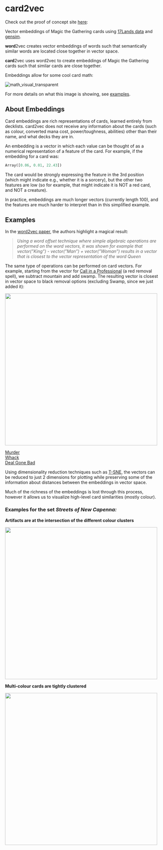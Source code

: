 # card2vec
Check out the proof of concept site [here]([url](https://card2vec.herokuapp.com/)): 

Vector embeddings of Magic the Gathering cards using [17Lands data](https://www.17lands.com/public_datasets) and [gensim](https://github.com/RaRe-Technologies/gensim).

**word**2vec creates vector embeddings of words such that semantically similar words are located close together in vector space.

**card**2vec uses word2vec to create embeddings of Magic the Gathering cards such that similar cards are close together.

Embeddings allow for some cool card math:

![math_visual_transparent](https://user-images.githubusercontent.com/55111775/222978940-322bc991-fcb7-4bf4-aaa1-5a94f4cf4fe1.png)

For more details on what this image is showing, see [examples](#examples).

## About Embeddings
Card embeddings are rich representations of cards, learned entirely from decklists. card2vec does not receive any information about the cards (such as colour, converted mana cost, power/toughness, abilities) other than their name, and what decks they are in.

An embedding is a vector in which each value can be thought of as a numerical representation of a feature of the card. For example, if the embedding for a card was:

```python
Array([0.06, 0.01, 22.43])
```
The card would be strongly expressing the feature in the 3rd position (which might indicate e.g., whether it is a sorcery), but the other two features are low (so for example, that might indicate it is NOT a red card, and NOT a creature).

In practice, embeddings are much longer vectors (currently length 100), and the features are much harder to interpret than in this simplified example.

## Examples

In the [word2vec paper](https://arxiv.org/abs/1301.3781), the authors highlight a magical result:
> *Using a word offset technique where simple algebraic operations are performed on the word vectors, it was shown for example that vector(”King”) - vector(”Man”) + vector(”Woman”) results in a vector that is closest to the vector representation of the word Queen*

The same type of operations can be performed on card vectors. For example, starting from the vector for [Call in a Professional](https://scryfall.com/card/snc/103/call-in-a-professional) (a red removal spell), we subtract mountain and add swamp. The resulting vector is closest in vector space to black removal options (excluding Swamp, since we just added it):

<p align="left">
  <img width="500" src="https://user-images.githubusercontent.com/55111775/222977789-22ea2f98-f27a-4628-bc92-47f96d0fe509.png">
</p>

[Murder](https://scryfall.com/card/snc/88/murder) <br>
[Whack](https://scryfall.com/card/snc/99/whack) <br>
[Deal Gone Bad](https://scryfall.com/card/snc/74/deal-gone-bad) <br>

Using dimensionality reduction techniques such as [T-SNE](https://towardsdatascience.com/an-introduction-to-t-sne-with-python-example-5a3a293108d1), the vectors can be reduced to just 2 dimensions for plotting while preserving some of the information about distances between the embeddings in vector space.

Much of the richness of the embeddings is lost through this process, however it allows us to visualize high-level card similarities (mostly colour).

### Examples for the set *Streets of New Capenna:*

**Artifacts are at the intersection of the different colour clusters**
<p align="left">
  <img width="500" src="https://user-images.githubusercontent.com/55111775/222976920-373aa547-5bcb-4ede-8d0d-c2bad5ac35e7.gif">
</p>


**Multi-colour cards are tightly clustered**

<p align="left">
  <img width="500" src="https://user-images.githubusercontent.com/55111775/222976936-c0f1c33a-76c7-4f07-a29e-fc8a60e8e4a9.gif">
</p>
